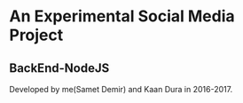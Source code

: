 # An Experimental Social Media Project
## BackEnd-NodeJS

Developed by me(Samet Demir) and Kaan Dura in 2016-2017. 


